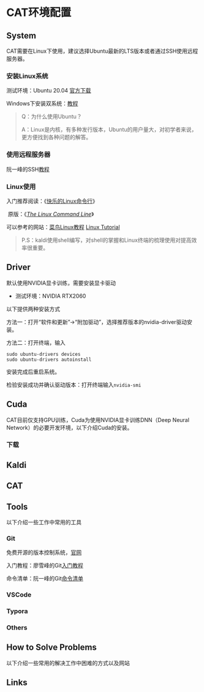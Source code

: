 # CAT环境配置

## System

CAT需要在Linux下使用，建议选择Ubuntu最新的LTS版本或者通过SSH使用远程服务器。

### 安装Linux系统

测试环境：Ubuntu 20.04 [官方下载][1]

Windows下安装双系统：[教程][2]

> Q：为什么使用Ubuntu？
>
> A：Linux是内核，有多种发行版本，Ubuntu的用户量大，对初学者来说，更方便找到各种问题的解答。

### 使用远程服务器

阮一峰的SSH[教程][3]

### Linux使用

入门推荐阅读：《[快乐的Linux命令行][4]》

​							原版：《[*The Linux Command Line*][5]》

可以参考的网站：[菜鸟Linux教程][6] [Linux Tutorial][7]

> P.S：kaldi使用shell编写，对shell的掌握和Linux终端的梳理使用对提高效率很重要。

## Driver

默认使用NVIDIA显卡训练，需要安装显卡驱动

- 测试环境：NVIDIA RTX2060

以下提供两种安装方式

方法一：打开“软件和更新”->“附加驱动”，选择推荐版本的nvidia-driver驱动安装。

方法二：打开终端，输入

```shell
sudo ubuntu-drivers devices
sudo ubuntu-drivers autoinstall
```

安装完成后重启系统。

检验安装成功并确认驱动版本：打开终端输入`nvidia-smi`

## Cuda

CAT目前仅支持GPU训练，Cuda为使用NVIDIA显卡训练DNN（Deep Neural Network）的必要开发环境，以下介绍Cuda的安装。

### 下载



## Kaldi

## CAT

## Tools

以下介绍一些工作中常用的工具

### Git

免费开源的版本控制系统，[官网][8]

入门教程：廖雪峰的Git[入门教程][10]

命令清单：阮一峰的Git[命令清单][9]



### VSCode

### Typora

### Others

## How to Solve Problems

以下介绍一些常用的解决工作中困难的方式以及网站

## Links

[1]:https://ubuntu.com/download/desktop	"Ubuntu官网下载"
[2]:https://zhuanlan.zhihu.com/p/101307629	"Ubuntu双系统安装教程，知乎"
[3]:https://wangdoc.com/ssh/index.html	"SSH使用教程，阮一峰"

[4]:https://github.com/billie66/TLCL	"《快乐的Linux命令行》"
[5]:http://linuxcommand.org/	"The Linux Command Line"
[6]:https://www.runoob.com/linux/linux-tutorial.html	"菜鸟Linux教程"
[7]:https://github.com/dunwu/linux-tutorial	"dunwu/linux-tutorial"
[8]:https://git-scm.com/	"Git官网"
[9]:http://www.ruanyifeng.com/blog/2015/12/git-cheat-sheet.html	"Git常用命令清单，阮一峰"
[10]:https://github.com/numbbbbb/Git-Tutorial-By-liaoxuefeng	"Git入门教程，廖雪峰"

